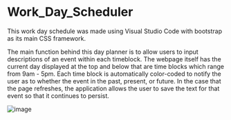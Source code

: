 # Work_Day_Scheduler

This work day schedule was made using Visual Studio Code with bootstrap as its main CSS framework. 

The main function behind this day planner is to allow users to input descriptions of an event within each timeblock. The webpage itself has the current day displayed at the top and below that are time blocks which range from 9am - 5pm. Each time block is automatically color-coded to notify the user as to whether the event in the past, present, or future. In the case that the page refreshes, the application allows the user to save the text for that event so that it continues to persist. 

![image](https://user-images.githubusercontent.com/88170746/145176770-da831d6c-5191-42c0-8619-65e05fab0380.png)
